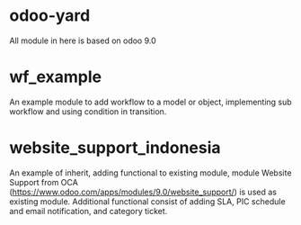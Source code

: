 # odoo-yard
All module in here is based on odoo 9.0

# wf_example
An example module to add workflow to a model or object, implementing sub workflow and using condition in transition.

# website_support_indonesia
An example of inherit, adding functional to existing module, module Website Support from OCA (https://www.odoo.com/apps/modules/9.0/website_support/) is used as existing module.
Additional functional consist of adding SLA, PIC schedule and email notification, and category ticket.
